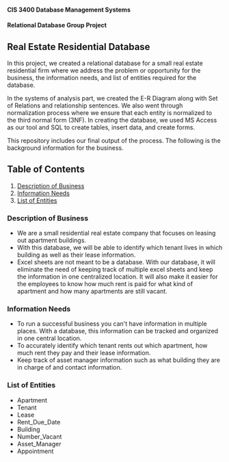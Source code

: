#### CIS 3400 Database Management Systems 
#### Relational Database Group Project
## Real Estate Residential Database

In this project, we created a relational database for a small real estate residential firm where we address the problem or opportunity for the business, the information needs, and list of entities required for the database. 

In the systems of analysis part, we created the E-R Diagram along with Set of Relations and relationship sentences.
We also went through normalization process where we ensure that each entity is normalized to the third normal form (3NF). 
In creating the database, we used MS Access as our tool and SQL to create tables, insert data, and create forms. 

This repository includes our final output of the process. 
The following is the background information for the business.

## Table of Contents
1. [Description of Business](#description)
2. [Information Needs](#information)
3. [List of Entities](#entities)

### Description of Business <a name="description"></a>
- We are a small residential real estate company that focuses on
leasing out apartment buildings.
- With this database, we will be able to identify which tenant lives
in which building as well as their lease information.
- Excel sheets are not meant to be a database. With our database,
it will eliminate the need of keeping track of multiple excel sheets
and keep the information in one centralized location. It will also
make it easier for the employees to know how much rent is paid
for what kind of apartment and how many apartments are still
vacant.

### Information Needs <a name="information"></a>
- To run a successful business you can't have information in
multiple places. With a database, this information can be tracked
and organized in one central location.
- To accurately identify which tenant rents out which apartment,
how much rent they pay and their lease information.
- Keep track of asset manager information such as what building
they are in charge of and contact information.

### List of Entities <a name="entities"></a>
- Apartment
- Tenant
- Lease
- Rent_Due_Date
- Building
- Number_Vacant
- Asset_Manager
- Appointment



